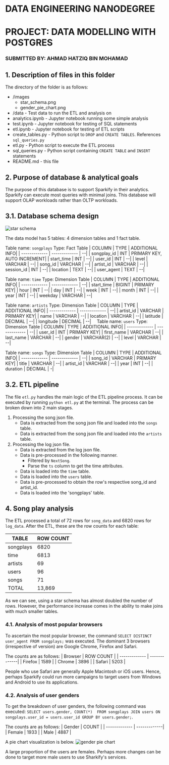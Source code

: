 # DATA ENGINEERING NANODEGREE
# PROJECT: DATA MODELLING WITH POSTGRES
### SUBMITTED BY: AHMAD HATZIQ BIN MOHAMAD

## 1. Description of files in this folder
The directory of the folder is as follows:
* /images
    * star_schema.png
    * gender_pie_chart.png
* /data - Test data to run the ETL and analysis on
* analytics.ipynb - Jupyter notebook running some simple analysis
* test.ipynb - Jupyter notebook for testing of SQL statements
* etl.ipynb - Jupyter notebook for testing of ETL scripts
* create_tables.py - Python script to `DROP` and `CREATE TABLES`. References `sql_queries.py`
* etl.py - Python script to execute the ETL process
* sql_queries.py - Python script containing `CREATE TABLE` and `INSERT` statements
* README.md - this file


## 2. Purpose of database & analytical goals
The purpose of this database is to support Sparkify in their analytics. Sparkify can execute most queries with minimal joins. This database will support OLAP workloads rather than OLTP workloads. 

## 3.1. Database schema design
![star schema](/images/start_schema.PNG)





The data model has 5 tables: 4 dimension tables and 1 fact table.

Table name: `songplays`
Type: Fact Table
| COLUMN  | TYPE  | ADDITIONAL INFO|
| ------------- | ------------- | --|
| songplay_id  | INT  | PRIMARY KEY, AUTO INCREMENT|
| start_time  | INT  | --|
| user_id  | INT  | --|
| level  | VARCHAR  | --|
| song_id  | VARCHAR  | --|
| artist_id  | VARCHAR  | --|
| session_id  | INT  | --|
| location  | TEXT  | --|
| user_agent  | TEXT  | --|

Table name: `time`
Type: Dimension Table
| COLUMN  | TYPE  | ADDITIONAL INFO|
| ------------- | ------------- | --|
| start_time  | BIGINT  | PRIMARY KEY|
| hour  | INT  | --|
| day  | INT  | --|
| week  | INT  | --|
| month  | INT  | --|
| year  | INT  | --|
| weekday  | VARCHAR  | --|

Table name: `artists`
Type: Dimension Table
| COLUMN  | TYPE  | ADDITIONAL INFO|
| ------------- | ------------- | --|
| artist_id  | VARCHAR  | PRIMARY KEY|
| name  | VARCHAR  | --|
| location  | VARCHAR  | --|
| latitude  | DECIMAL  | --|
| longitude  | DECIMAL  | --|
⠀
Table name: `users`
Type: Dimension Table
| COLUMN  | TYPE  | ADDITIONAL INFO|
| ------------- | ------------- | --|
| user_id  | INT  | PRIMARY KEY|
| first_name  | VARCHAR  | --|
| last_name  | VARCHAR  | --|
| gender  | VARCHAR(2)  | --|
| level  | VARCHAR  | --|

Table name: `songs`
Type: Dimension Table
| COLUMN  | TYPE  | ADDITIONAL INFO|
| ------------- | ------------- | --|
| song_id  | VARCHAR  | PRIMARY KEY|
| title  | VARCHAR  | --|
| artist_id  | VARCHAR  | --|
| year  | INT  | --|
| duration  | DECIMAL  | -|



## 3.2. ETL pipeline 
The file `etl.py` handles the main logic of the ETL pipeline process. It can be executed by running `python etl.py` at the terminal.
The process can be broken down into 2 main stages.
1. Processing the song json file.
    * Data is extracted from the song json file and loaded into the `songs` table.
    * Data is extracted from the song json file and loaded into the `artists` table.
2. Processing the log json file.
    * Data is extracted from the log json file.
    * Data is pre-processed in the following manner.
        * Filtered by `NextSong`.
        * Parse the `ts` column to get the time attributes.
    * Data is loaded into the `time` table.
    * Data is loaded into the `users` table.
    * Data is pre-processed to obtain the row's respective song_id and artist_id.
    * Data is loaded into the 'songplays' table.

## 4. Song play analysis

The ETL processed a total of 72 rows for `song_data` and 6820 rows for `log_data`. 
After the ETL, these are the row counts for each table:

| TABLE  | ROW COUNT  |
| ------------- | -------------|
| songplays  | 6820  |
| time  | 6813  |
| artists  | 69  |
| users  | 96  |
| songs  | 71|
| TOTAL | 13,869|

As we can see, using a star schema has almost doubled the number of rows. However, the performance increase comes in the ability to make joins with much smaller tables.

### 4.1. Analysis of most popular browsers
To ascertain the most popular browser, the command `SELECT DISTINCT user_agent FROM songplays;` was executed. The dominant 3 browsers (irrespective of version) are Google Chrome, Firefox and Safari.

The counts are as follows:
| Browser  | ROW COUNT  |
| ------------- | -------------|
| Firefox  | 1589  |
| Chrome  | 3896  |
| Safari  | 5203  |

People who use Safari are generally Apple Macintosh or iOS users. Hence, perhaps Sparkify could run more campaigns to target users from Windows and Android to use its applications.

### 4.2. Analysis of user genders
To get the breakdown of user genders, the following command was executed: `SELECT users.gender, COUNT(*)  FROM songplays JOIN users ON songplays.user_id = users.user_id GROUP BY users.gender;`.

The counts are as follows:
| Gender  | COUNT  |
| ------------- | -------------|
| Female  | 1933 |
| Male  | 4887  |


A pie chart visualization is below. 
![gender pie chart](/images/gender_pie_chart.PNG)

A large proportion of the users are females. Perhaps more changes can be done to target more male users to use Sharkify's services.



 



